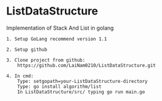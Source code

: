 ListDataStructure
=================

Implementation of Stack And List in golang
	
	1. Setup GoLang recommend version 1.1
		
	2. Setup github
		
	3. Clone project from github:
		https://github.com/LaiNam0210/ListDataStructure.git
		
	4. In cmd:
		Type: setgopath=your-ListDataStructure-directory
		Type: go install algorithm/list
		In ListDataStructure/src/ typing go run main.go
			


